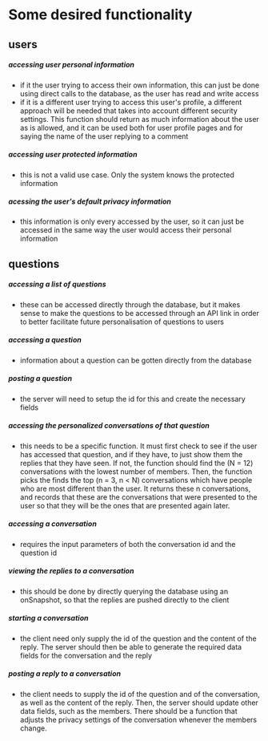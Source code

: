 # Some desired functionality

## users

##### accessing user personal information

* if it the user trying to access their own information, this can just be done using direct
    calls to the database, as the user has read and write access
* if it is a different user trying to access this user's profile, a different approach will
    be needed that takes into account different security settings. This function should return
    as much information about the user as is allowed, and it can be used both for user profile
    pages and for saying the name of the user replying to a comment

##### accessing user protected information

* this is not a valid use case. Only the system knows the protected information

##### acessing the user's default privacy information

* this information is only every accessed by the user, so it can just be accessed in the same way
    the user would access their personal information
    
## questions

##### accessing a list of questions

* these can be accessed directly through the database, but it makes sense to make the questions
    to be accessed through an API link in order to better facilitate future personalisation of
    questions to users

##### accessing a question

* information about a question can be gotten directly from the database

##### posting a question

* the server will need to setup the id for this and create the necessary fields

##### accessing the personalized conversations of that question

* this needs to be a specific function. It must first check to see if the user has accessed
    that question, and if they have, to just show them the replies that they have seen. If not,
    the function should find the (N = 12) conversations with the lowest number of members. Then,
    the function picks the finds the top (n = 3, n < N) conversations which have people who are
    most different than the user. It returns these n conversations, and records that these are
    the conversations that were presented to the user so that they will be the ones that are
    presented again later.
    
##### accessing a conversation

* requires the input parameters of both the conversation id and the question id

##### viewing the replies to a conversation

* this should be done by directly querying the database using an onSnapshot, so that the replies
    are pushed directly to the client

##### starting a conversation

* the client need only supply the id of the question and the content of the reply. The server
    should then be able to generate the required data fields for the conversation and the reply

##### posting a reply to a conversation

* the client needs to supply the id of the question and of the conversation, as well as the
    content of the reply. Then, the server should update other data fields, such as the members.
    There should be a function that adjusts the privacy settings of the conversation whenever the
    members change.

